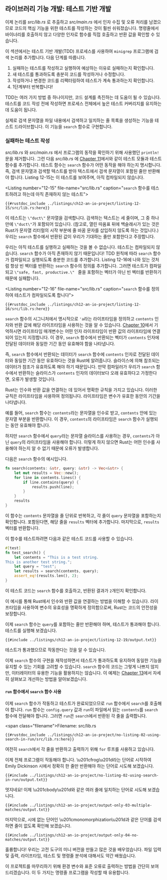 ## 라이브러리 기능 개발: 테스트 기반 개발

이제 논리를 *src/lib.rs* 로 추출하고 *src/main.rs* 에서 인자 수집 및 오류 처리를 남겼으므로 코드의 핵심 기능을 위한 테스트를 작성하는 것이 훨씬 쉬워졌습니다. 명령줄에서 바이너리를 호출하지 않고 다양한 인자로 함수를 직접 호출하고 반환 값을 확인할 수 있습니다.

이 섹션에서는 테스트 기반 개발(TDD) 프로세스를 사용하여 `minigrep` 프로그램에 검색 논리를 추가합니다. 다음 단계를 따릅니다.

1. 실패하는 테스트를 작성하고 실행하여 예상하는 이유로 실패하는지 확인합니다.
2. 새 테스트를 통과하도록 충분히 코드를 작성하거나 수정합니다.
3. 작성하거나 변경한 코드를 리팩터링하여 테스트가 계속 통과하는지 확인합니다.
4. 1단계부터 반복합니다!

TDD는 여러 가지 방법 중 하나이지만, 코드 설계를 촉진하는 데 도움이 될 수 있습니다. 테스트를 코드 작성 전에 작성하면 프로세스 전체에서 높은 테스트 커버리지를 유지하는 데 도움이 됩니다.

실제로 검색 문자열을 파일 내용에서 검색하고 일치하는 줄 목록을 생성하는 기능을 테스트 드라이브합니다. 이 기능을 `search` 함수로 구현합니다.

### 실패하는 테스트 작성

*src/lib.rs* 와 *src/main.rs* 에서 프로그램의 동작을 확인하기 위해 사용했던 `println!` 문을 제거합니다. 그런 다음 *src/lib.rs* 에 [Chapter 11][ch11-anatomy]<!-- ignore -->에서와 같이 테스트 모듈과 테스트 함수를 추가합니다. 테스트 함수는 `search` 함수가 어떤 동작을 해야 하는지 명시합니다. 즉, 검색 문자열과 검색할 텍스트를 받아 텍스트에서 검색 문자열이 포함된 줄만 반환해야 합니다. Listing 12-15는 이 테스트를 보여주며, 아직 컴파일되지 않습니다.

<Listing number=\"12-15\" file-name=\"src/lib.rs\" caption=\"`search` 함수를 테스트하려고 하는데 아직 존재하지 않는 테스트\">

```rust,ignore,does_not_compile
{{#rustdoc_include ../listings/ch12-an-io-project/listing-12-15/src/lib.rs:here}}
```

</Listing>

이 테스트는 `\"duct\"` 문자열을 검색합니다. 검색하는 텍스트는 세 줄이며, 그 중 하나만에 `\"duct\"`가 포함되어 있습니다. (참고로, 열린 따옴표 뒤에 백슬래시가 있는 것은 Rust가 문자열 리터럴의 시작 부분에 줄 바꿈 문자를 삽입하지 않도록 하는 것입니다.) 우리는 `search` 함수에서 반환된 값이 우리가 기대하는 줄만 포함한다고 주장합니다.

우리는 아직 테스트를 실행하고 실패하는 것을 볼 수 없습니다. 테스트는 컴파일되지 않습니다. `search` 함수가 아직 존재하지 않기 때문입니다! TDD 원칙에 따라 `search` 함수가 컴파일되고 실행되도록 충분한 코드를 추가합니다. Listing 12-16에 나와 있는 것처럼 항상 빈 벡터를 반환하는 `search` 함수의 정의를 추가합니다. 그러면 테스트가 컴파일되고 `\"safe,
fast, productive.\" ` 줄을 포함하는 벡터가 아닌 빈 벡터를 반환하기 때문에 실패합니다.

<Listing number=\"12-16\" file-name=\"src/lib.rs\" caption=\"`search` 함수를 정의하여 테스트가 컴파일되도록 합니다\">

```rust,noplayground
{{#rustdoc_include ../listings/ch12-an-io-project/listing-12-16/src/lib.rs:here}}
```

</Listing>

`search` 함수의 시그니처에서 명시적으로 `'a`라는 라이프타임을 정의하고 `contents` 인자와 반환 값에 해당 라이프타임을 사용하는 것을 알 수 있습니다. [Chapter 10][ch10-lifetimes]<!-- ignore -->에서 기억하시면 라이프타임 매개변수는 어떤 인자 라이프타임이 반환 값의 라이프타임에 연결되어 있는지 지정합니다. 이 경우, `search` 함수에서 반환되는 벡터가 `contents` 인자에 전달된 데이터와 동일한 기간 동안 유효해야 함을 나타냅니다.

즉, `search` 함수에서 반환되는 데이터가 `search` 함수에 `contents` 인자로 전달된 데이터와 동일한 기간 동안 유효하다는 것을 Rust에 알려줍니다. 슬라이스에 의해 참조되는 데이터가 참조가 유효하도록 해야 하기 때문입니다. 만약 컴파일러가 우리가 `search` 함수에서 반환하는 슬라이스가 `contents` 인자의 데이터보다 오래 유효하다고 가정한다면, 오류가 발생할 것입니다.

Rust는 인수와 반환 값을 연결하는 데 있어서 명확한 규칙을 가지고 있습니다. 이러한 규칙은 라이프타임을 사용하여 정의됩니다. 라이프타임은 변수가 유효한 동안의 기간을 나타냅니다.

예를 들어, `search` 함수는 `contents`라는 문자열을 인수로 받고, `contents` 안에 있는 문자열 부분을 반환합니다. 이 경우, `contents`의 라이프타임은 `search` 함수가 실행되는 동안 유효해야 합니다.

하지만 `search` 함수에서 `query`라는 문자열 슬라이스를 사용하는 경우, `contents`가 아닌 `query`의 라이프타임을 사용해야 합니다. 이렇게 하지 않으면 Rust는 어떤 인수를 사용해야 하는지 알 수 없기 때문에 오류가 발생합니다.

다음은 `search` 함수의 예시입니다.

```rust
fn search(contents: &str, query: &str) -> Vec<&str> {
    let mut results = Vec::new();
    for line in contents.lines() {
        if line.contains(query) {
            results.push(line);
        }
    }
    results
}
```

이 함수는 `contents` 문자열을 줄 단위로 반복하고, 각 줄이 `query` 문자열을 포함하는지 확인합니다. 포함된다면, 해당 줄을 `results` 벡터에 추가합니다. 마지막으로, `results` 벡터를 반환합니다.

이 함수를 테스트하려면 다음과 같은 테스트 코드를 사용할 수 있습니다.

```rust
#[test]
fn test_search() {
    let contents = "This is a test string.
This is another test string.";
    let query = "test";
    let results = search(contents, query);
    assert_eq!(results.len(), 2);
}
```

이 테스트 코드는 `search` 함수를 호출하고, 반환된 결과가 `2`개인지 확인합니다.

이 예시를 통해 Rust에서 인수와 반환 값을 연결하는 방법을 이해할 수 있습니다. 라이프타임을 사용하여 변수의 유효성을 명확하게 정의함으로써, Rust는 코드의 안전성을 보장합니다.


이제 `search` 함수는 `query`를 포함하는 줄만 반환해야 하며, 테스트가 통과해야 합니다. 테스트를 실행해 보겠습니다.

```console
{{#include ../listings/ch12-an-io-project/listing-12-19/output.txt}}
```

테스트가 통과했으므로 작동한다는 것을 알 수 있습니다.

이제 `search` 함수의 구현을 재작성하면서 테스트가 통과하도록 유지하여 동일한 기능을 유지할 수 있는 기회를 고려할 수 있습니다. `search` 함수의 코드는 그렇게 나쁘지 않지만, 이터레이터의 유용한 기능을 활용하지는 않습니다. 이 예제는 [Chapter 13][ch13-iterators]<!-- ignore -->에서 자세히 살펴보고 개선하는 방법을 알아보겠습니다.

#### `run` 함수에서 `search` 함수 사용

이제 `search` 함수가 작동하고 테스트가 완료되었으므로 `run` 함수에서 `search`를 호출해야 합니다. `run` 함수는 `config.query` 값과 `run`이 파일에서 읽는 `contents`를 `search` 함수에 전달해야 합니다. 그러면 `run`은 `search`에서 반환된 각 줄을 출력합니다.

<span class=\"filename\">Filename: src/lib.rs</span>

```rust,ignore
{{#rustdoc_include ../listings/ch12-an-io-project/no-listing-02-using-search-in-run/src/lib.rs:here}}
```

여전히 `search`에서 각 줄을 반환하고 출력하기 위해 `for` 루프를 사용하고 있습니다.

이제 전체 프로그램이 작동해야 합니다. \u201cfrog\u201d라는 단어로 시작하여 Emily Dickinson 시에서 정확히 한 줄만 반환해야 하는 단어로 시도해 보겠습니다.

```console
{{#include ../listings/ch12-an-io-project/no-listing-02-using-search-in-run/output.txt}}
```

멋지네요! 이제 \u201cbody\u201d와 같은 여러 줄에 일치하는 단어로 시도해 보겠습니다.

```console
{{#include ../listings/ch12-an-io-project/output-only-03-multiple-matches/output.txt}}
```

마지막으로, 시에 없는 단어인 \u201cmonomorphization\u201d과 같은 단어를 검색하면 줄이 없도록 확인해 보겠습니다.

```console
{{#include ../listings/ch12-an-io-project/output-only-04-no-matches/output.txt}}
```

훌륭합니다! 우리는 고전 도구의 미니 버전을 만들고 많은 것을 배우었습니다. 파일 입력 및 출력, 라이프타임, 테스트 및 명령줄 분석에 대해서도 약간 배웠습니다.

이 프로젝트를 마무리하기 위해 환경 변수와 표준 오류로 출력하는 방법을 간단히 보여드리겠습니다. 이 두 가지는 명령줄 프로그램을 작성할 때 유용합니다.

[validating-references-with-lifetimes]:
ch10-03-lifetime-syntax.html#validating-references-with-lifetimes
[ch11-anatomy]: ch11-01-writing-tests.html#the-anatomy-of-a-test-function
[ch10-lifetimes]: ch10-03-lifetime-syntax.html
[ch3-iter]: ch03-05-control-flow.html#looping-through-a-collection-with-for
[ch13-iterators]: ch13-02-iterators.html
